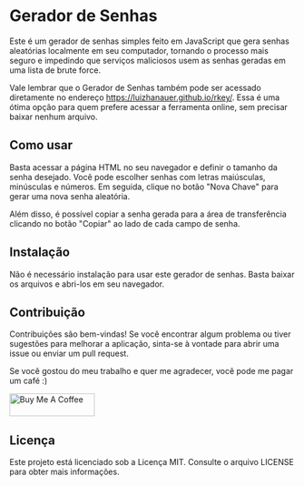 Gerador de Senhas
=================

Este é um gerador de senhas simples feito em JavaScript que gera senhas aleatórias localmente em seu computador, tornando o processo mais seguro e impedindo que serviços maliciosos usem as senhas geradas em uma lista de brute force.

Vale lembrar que o Gerador de Senhas também pode ser acessado diretamente no endereço https://luizhanauer.github.io/rkey/. Essa é uma ótima opção para quem prefere acessar a ferramenta online, sem precisar baixar nenhum arquivo.

Como usar
---------

Basta acessar a página HTML no seu navegador e definir o tamanho da senha desejado. Você pode escolher senhas com letras maiúsculas, minúsculas e números. Em seguida, clique no botão "Nova Chave" para gerar uma nova senha aleatória.

Além disso, é possível copiar a senha gerada para a área de transferência clicando no botão "Copiar" ao lado de cada campo de senha.

Instalação
----------

Não é necessário instalação para usar este gerador de senhas. Basta baixar os arquivos e abri-los em seu navegador.

Contribuição
------------

Contribuições são bem-vindas! Se você encontrar algum problema ou tiver sugestões para melhorar a aplicação, sinta-se à vontade para abrir uma issue ou enviar um pull request.

Se você gostou do meu trabalho e quer me agradecer, você pode me pagar um café :)

<a href="https://www.paypal.com/donate/?hosted_button_id=SFR785YEYHC4E" target="_blank"><img src="https://cdn.buymeacoffee.com/buttons/v2/default-yellow.png" alt="Buy Me A Coffee" style="height: 40px !important;width: 150px !important;" ></a>


Licença
-------

Este projeto está licenciado sob a Licença MIT. Consulte o arquivo LICENSE para obter mais informações.
